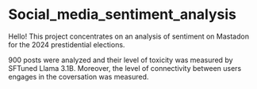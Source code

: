# Social_media_sentiment_analysis

Hello! This project concentrates on an analysis of sentiment on Mastadon for the 2024 prestidential elections. 

900 posts were analyzed and their level of toxicity was measured by SFTuned Llama 3.1B. Moreover, the level of connectivity between users engages in the coversation was measured. 
